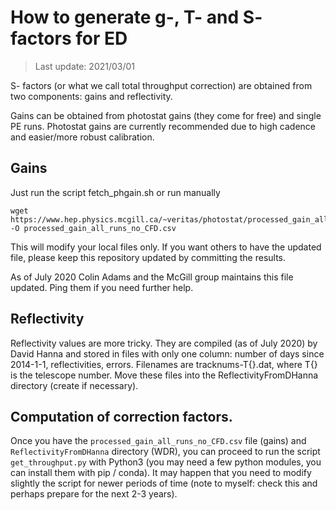 # How to generate g-, T- and S- factors for ED

> Last update: 2021/03/01

S- factors (or what we call total throughput correction) are obtained from two components: gains and reflectivity.

Gains can be obtained from photostat gains (they come for free) and single PE runs. 
Photostat gains are currently recommended due to high cadence and easier/more robust calibration.

## Gains

Just run the script fetch_phgain.sh or run manually 

```
wget https://www.hep.physics.mcgill.ca/~veritas/photostat/processed_gain_all_runs_no_CFD.csv -O processed_gain_all_runs_no_CFD.csv
```

This will modify your local files only. If you want others to have the updated file, please keep this repository updated by committing the results.

As of July 2020 Colin Adams and the McGill group maintains this file updated. Ping them if you need further help. 

## Reflectivity

Reflectivity values are more tricky. They are compiled (as of July 2020) by David Hanna and stored in 
files with only one column: number of days since 2014-1-1, reflectivities, errors. Filenames are
tracknums-T{}.dat, where T{} is the telescope number. Move these files into the ReflectivityFromDHanna directory
(create if necessary).

## Computation of correction factors.

Once you have the `processed_gain_all_runs_no_CFD.csv` file (gains) and `ReflectivityFromDHanna` directory (WDR), you can proceed 
to run the script `get_throughput.py` with Python3 (you may need a few python modules, you can install them with pip / conda). 
It may happen that you need to modify slightly the script for newer periods of time (note to myself: check this and perhaps prepare for the next 2-3 years).
